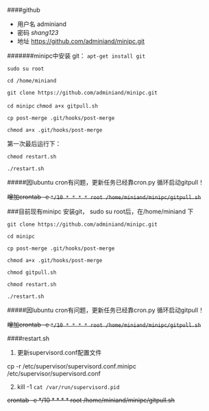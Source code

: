 ####github
* 用户名 adminiand 
* 密码 *shang123*
* 地址 https://github.com/adminiand/minipc.git

#######minipc中安装 git： `apt-get install git`
  

`sudo su root`

`cd /home/miniand`

`git clone https://github.com/adminiand/minipc.git`

`cd minipc`
`chmod a+x gitpull.sh`


`cp post-merge .git/hooks/post-merge`

`chmod a+x .git/hooks/post-merge`

第一次最后运行下：

`chmod restart.sh`

`./restart.sh`

#####因lubuntu cron有问题，更新任务已经靠cron.py 循环启动gitpull！

~~增加crontab -e
`*/10 * * * * root /home/miniand/minipc/gitpull.sh`~~

###目前现有minipc
安装git，
sudo su root后，在/home/miniand 下 

`git clone https://github.com/adminiand/minipc.git`

`cd minipc`

`cp post-merge .git/hooks/post-merge`

`chmod a+x .git/hooks/post-merge`

`chmod gitpull.sh`

`chmod restart.sh`

`./restart.sh`

#####因lubuntu cron有问题，更新任务已经靠cron.py 循环启动gitpull！

~~增加crontab -e
`*/10 * * * * root /home/miniand/minipc/gitpull.sh`~~


####restart.sh  
1. 更新supervisord.conf配置文件

 cp -r /etc/supervisor/supervisord.conf.minipc /etc/supervisor/supervisord.conf 

2. kill -1 `cat /var/run/supervisord.pid`

~~crontab -e
*/10 * * * * root /home/miniand/minipc/gitpull.sh~~


